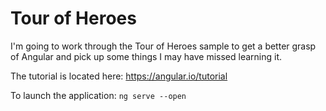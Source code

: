 # Tour of Heroes

I'm going to work through the Tour of Heroes sample to get a better grasp of Angular and pick up some things I may have missed learning it.

The tutorial is located here: <https://angular.io/tutorial> 

To launch the application: `ng serve --open`